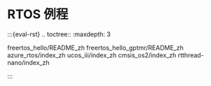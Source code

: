 # RTOS 例程

:::{eval-rst}
.. toctree::
   :maxdepth: 3

   freertos_hello/README_zh
   freertos_hello_gptmr/README_zh
   azure_rtos/index_zh
   ucos_iii/index_zh
   cmsis_os2/index_zh
   rtthread-nano/index_zh

:::
